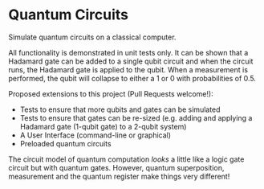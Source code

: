 Quantum Circuits
================

Simulate quantum circuits on a classical computer.

All functionality is demonstrated in unit tests only.  It can be shown that a Hadamard gate can be added to a single qubit circuit and when the circuit runs, the Hadamard gate is applied to the qubit.  When a measurement is performed, the qubit will collapse to either a 1 or 0 with probabilities of 0.5.

Proposed extensions to this project (Pull Requests welcome!):
- Tests to ensure that more qubits and gates can be simulated
- Tests to ensure that gates can be re-sized (e.g. adding and applying a Hadamard gate (1-qubit gate) to a 2-qubit system)
- A User Interface (command-line or graphical)
- Preloaded quantum circuits

The circuit model of quantum computation <i>looks</i> a little like a logic gate circuit but with quantum gates.  However, quantum superposition, measurement and the quantum register make things very different!
